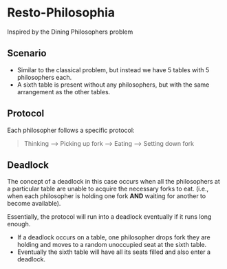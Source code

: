 # Resto-Philosophia
Inspired by the Dining Philosophers problem

## Scenario
- Similar to the classical problem, but instead we have 5 tables with 5 philosophers each.
- A sixth table is present without any philosophers, but with the same arrangement as the other tables.

## Protocol
Each philosopher follows a specific protocol:
> Thinking --> Picking up fork --> Eating --> Setting down fork

## Deadlock
The concept of a deadlock in this case occurs when all the philosophers at a particular table are unable to acquire the necessary forks to eat. (i.e., when each philosopher is holding one fork **AND** waiting for another to become available).

Essentially, the protocol will run into a deadlock eventually if it runs long enough.
- If a deadlock occurs on a table, one philosopher drops fork they are holding and moves to a random unoccupied seat at the sixth table.
- Eventually the sixth table will have all its seats filled and also enter a deadlock.